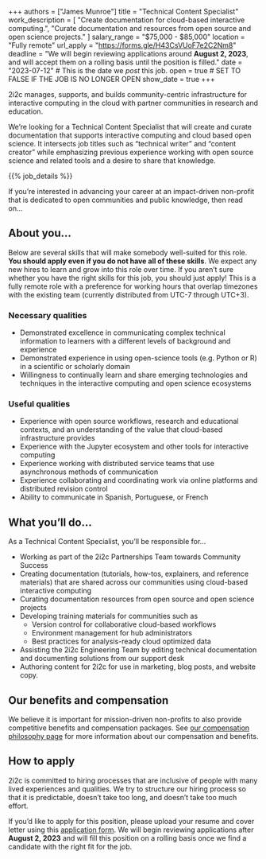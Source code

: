 +++
authors =  ["James Munroe"]
title = "Technical Content Specialist"
work_description = [
"Create documentation for cloud-based interactive computing.",
"Curate documentation and resources from open source and open science projects."
]
salary_range = "$75,000 - $85,000"
location = "Fully remote"
url_apply = "https://forms.gle/H43CsVUoF7e2C2Nm8"
deadline = "We will begin reviewing applications around **August 2, 2023**, and will accept them on a rolling basis until the position is filled."
date = "2023-07-12"  # This is the date we _post_ this job.
open = true  # SET TO FALSE IF THE JOB IS NO LONGER OPEN
show_date = true
+++

2i2c manages, supports, and builds community-centric infrastructure for interactive computing in the cloud with partner communities in research and education.

We’re looking for a Technical Content Specialist that will create and curate documentation that supports interactive computing and cloud based open science. It intersects job titles such as “technical writer” and “content creator” while emphasizing previous experience working with open source science and related tools and a desire to share that knowledge.

<!-- Insert metadata for this job -->
<!-- defined in layouts/shortcodes/job_details.html -->
{{% job_details %}}

If you’re interested in advancing your career at an impact-driven non-profit that is dedicated to open communities and public knowledge, then read on…

## About you…
Below are several skills that will make somebody well-suited for this role. **You should apply even if you do not have all of these skills**. We expect any new hires to learn and grow into this role over time. If you aren’t sure whether you have the right skills for this job, you should just apply! This is a fully remote role with a preference for working hours that overlap timezones with the existing team (currently distributed from UTC-7 through UTC+3).

### Necessary qualities
* Demonstrated excellence in communicating complex technical information to learners with a different levels of background and experience
* Demonstrated experience in using open-science tools (e.g. Python or R) in a scientific or scholarly domain
* Willingness to continually learn and share emerging technologies and techniques in the interactive computing and open science ecosystems

### Useful qualities
* Experience with open source workflows, research and educational contexts, and an understanding of the value that cloud-based infrastructure provides
* Experience with the Jupyter ecosystem and other tools for interactive computing
* Experience working with distributed service teams that use asynchronous methods of communication
* Experience collaborating and coordinating work via online platforms and distributed revision control
* Ability to communicate in Spanish, Portuguese, or French

## What you’ll do…
As a Technical Content Specialist, you’ll be responsible for…
* Working as part of the 2i2c Partnerships Team towards Community Success
* Creating documentation (tutorials, how-tos, explainers, and reference materials) that are shared across our communities using cloud-based interactive computing
* Curating documentation resources from open source and open science projects
* Developing training materials for communities such as 
    * Version control for collaborative cloud-based workflows
    * Environment management for hub administrators
    * Best practices for analysis-ready cloud optimized data
* Assisting the 2i2c Engineering Team by editing technical documentation and documenting solutions from our support desk
* Authoring content for 2i2c for use in marketing, blog posts, and website copy.

## Our benefits and compensation
We believe it is important for mission-driven non-profits to also provide competitive benefits and compensation packages. See [our compensation philosophy page](https://2i2c.org/jobs/#our-compensation-philosophy) for more information about our compensation and benefits.

## How to apply
2i2c is committed to hiring processes that are inclusive of people with many lived experiences and qualities. We try to structure our hiring process so that it is predictable, doesn’t take too long, and doesn’t take too much effort.

If you’d like to apply for this position, please upload your resume and cover letter using this [application form](https://forms.gle/H43CsVUoF7e2C2Nm8). We will begin reviewing applications after **August 2, 2023** and will fill this position on a rolling basis once we find a candidate with the right fit for the job.
